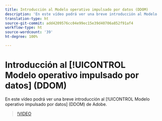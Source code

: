 ```yaml
---
title: Introducción al Modelo operativo impulsado por datos (DDOM)
description: 'En este vídeo podrá ver una breve introducción al Modelo operativo impulsado por datos (DDOM) de Adobe. '
translation-type: ht
source-git-commit: add4209576cc04e99ec15e39d40706a852f91af4
workflow-type: ht
source-wordcount: '39'
ht-degree: 100%

---
```



# Introducción al [!UICONTROL Modelo operativo impulsado por datos] (DDOM)

En este vídeo podrá ver una breve introducción al [!UICONTROL Modelo operativo impulsado por datos] (DDOM) de Adobe.

>[!VIDEO](https://video.tv.adobe.com/v/41690)
